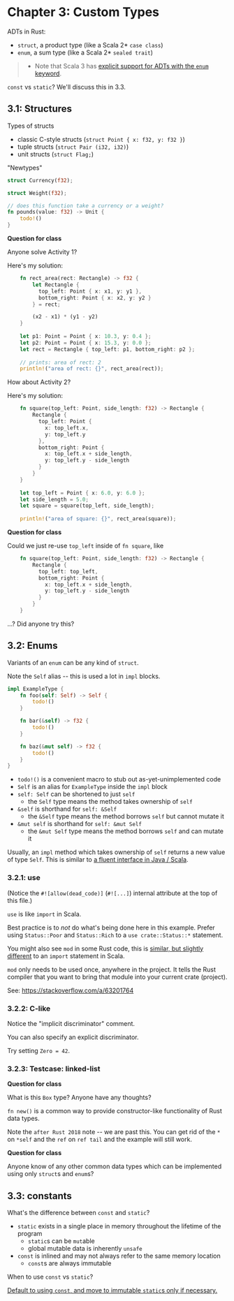 # Chapter 3: Custom Types

ADTs in Rust:

- `struct`, a product type (like a Scala 2* `case class`)
- `enum`, a sum type (like a Scala 2* `sealed trait`)

> * Note that Scala 3 has [explicit support for ADTs with the `enum` keyword](https://docs.scala-lang.org/scala3/book/types-adts-gadts.html#algebraic-datatypes-adts).

`const` vs `static`? We'll discuss this in 3.3.

## 3.1: Structures

Types of structs

- classic C-style structs (`struct Point { x: f32, y: f32 }`)
- tuple structs (`struct Pair (i32, i32)`)
- unit structs (`struct Flag;`)

"Newtypes"

```rs
struct Currency(f32);

struct Weight(f32);

// does this function take a currency or a weight?
fn pounds(value: f32) -> Unit {
    todo!()
}
```

**Question for class**

Anyone solve Activity 1?

Here's my solution:

```rs
    fn rect_area(rect: Rectangle) -> f32 {
        let Rectangle {
          top_left: Point { x: x1, y: y1 },
          bottom_right: Point { x: x2, y: y2 }
        } = rect;

        (x2 - x1) * (y1 - y2)
    }
    
    let p1: Point = Point { x: 10.3, y: 0.4 };
    let p2: Point = Point { x: 15.3, y: 0.0 };
    let rect = Rectangle { top_left: p1, bottom_right: p2 };
    
    // prints: area of rect: 2
    println!("area of rect: {}", rect_area(rect));
```

How about Activity 2?

Here's my solution:

```rs
    fn square(top_left: Point, side_length: f32) -> Rectangle {
        Rectangle {
          top_left: Point {
            x: top_left.x,
            y: top_left.y
          },
          bottom_right: Point {
            x: top_left.x + side_length,
            y: top_left.y - side_length
          }
        }
    }
    
    let top_left = Point { x: 6.0, y: 6.0 };
    let side_length = 5.0;
    let square = square(top_left, side_length);
    
    println!("area of square: {}", rect_area(square));
```

**Question for class**

Could we just re-use `top_left` inside of `fn square`, like

```rs
    fn square(top_left: Point, side_length: f32) -> Rectangle {
        Rectangle {
          top_left: top_left,
          bottom_right: Point {
            x: top_left.x + side_length,
            y: top_left.y - side_length
          }
        }
    }
```

...? Did anyone try this?

## 3.2: Enums

Variants of an `enum` can be any kind of `struct`.

Note the `Self` alias -- this is used a lot in `impl` blocks.

```rs
impl ExampleType {
    fn foo(self: Self) -> Self {
        todo!()
    }

    fn bar(&self) -> f32 {
        todo!()
    }

    fn baz(&mut self) -> f32 {
        todo!()
    }
}
```

- `todo!()` is a convenient macro to stub out as-yet-unimplemented code
- `Self` is an alias for `ExampleType` inside the `impl` block
- `self: Self` can be shortened to just `self`
    - the `Self` type means the method takes ownership of `self`
- `&self` is shorthand for `self: &Self`
    - the `&Self` type means the method borrows `self` but cannot mutate it
- `&mut self` is shorthand for `self: &mut Self`
    - the `&mut Self` type means the method borrows `self` and can mutate it

Usually, an `impl` method which takes ownership of `self` returns a new value of type `Self`. This is similar to [a fluent interface in Java / Scala](https://en.wikipedia.org/wiki/Fluent_interface#Scala).

### 3.2.1: use

(Notice the `#![allow(dead_code)]` (`#![...]`) internal attribute at the top of this file.)

`use` is like `import` in Scala.

Best practice is to _not_ do what's being done here in this example. Prefer using `Status::Poor` and `Status::Rich` to a `use crate::Status::*` statement.

You might also see `mod` in some Rust code, this is [similar, but slightly different](https://users.rust-lang.org/t/why-would-rust-use-both-mod-and-use/77045/6) to an `import` statement in Scala.

`mod` only needs to be used once, anywhere in the project. It tells the Rust compiler that you want to bring that module into your current crate (project).

See: https://stackoverflow.com/a/63201764

### 3.2.2: C-like

Notice the "implicit discriminator" comment.

You can also specify an explicit discriminator.

Try setting `Zero = 42`.

### 3.2.3: Testcase: linked-list

**Question for class**

What is this `Box` type? Anyone have any thoughts?

`fn new()` is a common way to provide constructor-like functionality of Rust data types.

Note the `after Rust 2018` note -- we are past this. You can get rid of the `*` on `*self` and the `ref` on `ref tail` and the example will still work.

**Question for class**

Anyone know of any other common data types which can be implemented using only `struct`s and `enum`s?

## 3.3: constants

What's the difference between `const` and `static`?

- `static` exists in a single place in memory throughout the lifetime of the program
    - `static`s can be `mut`able
    - global mutable data is inherently `unsafe`
- `const` is inlined and may not always refer to the same memory location
    - `const`s are always immutable

When to use `const` vs `static`?

[Default to using `const`, and move to immutable `static`s only if necessary.](https://web.mit.edu/rust-lang_v1.25/arch/amd64_ubuntu1404/share/doc/rust/html/book/first-edition/const-and-static.html)

